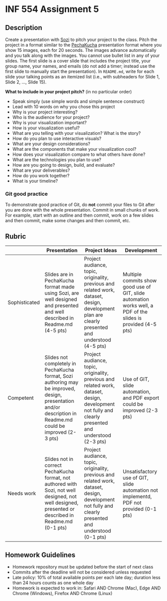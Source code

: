 # INF 554 Assignment 5

## Description

Create a presentation with [Sozi](http://sozi.baierouge.fr) to pitch your project to the class. Pitch the project in a format similar to the [PechaKucha](http://www.pechakucha.org) presentation format where you show 15 images, each for 20 seconds. The images advance automatically and you talk along with the images. You cannot use bullet list in any of your slides. The first slide is a cover slide that includes the project title, your group name, your names, and emails (do not add a timer; instead use the first slide to manually start the presentation). In `README.md`, write for each slide your talking points as an itemized list (i.e., with subheaders for Slide 1, Slide 2, ..., Slide 15).

__What to include in your project pitch?__ (in no particular order)

- Speak simply (use simple words and simple sentence construct)
- Lead with 10 words on why you chose this project
- Why is your project interesting?
- Who is the audience for your project?
- Why is your visualization important?
- How is your visualization useful?
- What are you telling with your visualization? What is the story?
- How do you plan to use interactive visuals?
- What are your design considerations?
- What are the components that make your visualization cool?
- How does your visualization compare to what others have done?
- What are the technologies you plan to use?
- How are you going to design, build, and evaluate?
- What are your deliverables?
- How do you work together?
- What is your timeline?

### Git good practice

To demonstrate good practice of Git, do **not** commit your files to Git after you are done with the whole presentation. Commit in small chunks of work. For example, start with an outline and then commit, work on a few slides and then commit, make some changes and then commit, etc.

## Rubric

|               | Presentation | Project Ideas | Development |
| ------------- | ------------ | ------------- | ----------- |
| Sophisticated | Slides are in PechaKucha format made using Sozi, are well designed and presented and well described in Readme.md (4-5 pts)| Project audiance, topic, originality, previous and related work, dataset, design, development plan are clearly presented and understood (4-5 pts) | Multiple commits show good use of GIT, slide automation works well, a PDF of the slides is provided (4-5 pts) |
| Competent     | Slides not completely in PechaKucha format, Sozi authoring may be improved, design, presentation and/or description in Readme.md could be improved (2-3 pts) | Project audiance, topic, originality, previous and related work, dataset, design, development not fully and clearly presented and understood (2-3 pts) | Use of GIT, slide automation, and PDF export could be improved (2-3 pts) |
| Needs work   | Slides not in correct PechaKucha format, not authored with Sozi, not well designed, not well designed, presented or described in Readme.md (0-1 pts) | Project audiance, topic, originality, previous and related work, dataset, design, development not fully and clearly presented and understood (0-1 pts) | Unsatisfactory use of GIT, slide automation not implementd, PDF not provided (0-1 pts) |

## Homework Guidelines

- Homework repository must be updated before the start of next class
- Commits after the deadline will not be considered unless requested
- Late policy: 10% of total available points per each late day; duration less than 24 hours counts as one whole day
- Homework is expected to work in: Safari AND Chrome (Mac), Edge AND Chrome (Windows), Firefox AND Chrome (Linux)
